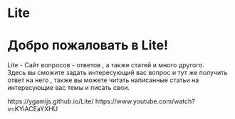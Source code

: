 # Lite
  <div>
            <h1>Добро пожаловать в Lite!</h1>
            <p>Lite - Сайт вопросов - ответов , а также статей и много другого.<br>
                Здесь вы сможите задать интересующий вас вопрос и тут же получить ответ на него , также вы можете читать написанные статьи на интересующие вас темы и писать свои.
            </p>
        </div>
 https://ygamijs.github.io/Lite/ https://www.youtube.com/watch?v=KYiACEaYXHU
